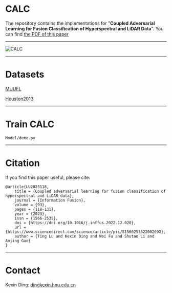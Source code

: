 # CALC
The repository contains the implementations for "**Coupled Adversarial Learning for Fusion Classification of Hyperspectral and LiDAR Data**". You can find [the PDF of this paper](https://www.sciencedirect.com/science/article/pii/S156625352200269X)
****
![CALC](https://github.com/Ding-Kexin/CALC/blob/main/figure/CALC.jpg)
****
# Datasets
[MUUFL](https://github.com/GatorSense/MUUFLGulfport/)

[Houston2013](http://www.grss-ieee.org/community/technical-committees/data-fusion/2013-ieee-grss-data-fusion-contest/)
****
# Train CALC
``` 
Model/demo.py
``` 
****
# Citation
If you find this paper useful, please cite:
``` 
@article{LU2023118,
    title = {Coupled adversarial learning for fusion classification of hyperspectral and LiDAR data},
    journal = {Information Fusion},
    volume = {93},
    pages = {118-131},
    year = {2023},
    issn = {1566-2535},
    doi = {https://doi.org/10.1016/j.inffus.2022.12.020},
    url = {https://www.sciencedirect.com/science/article/pii/S156625352200269X},
    author = {Ting Lu and Kexin Ding and Wei Fu and Shutao Li and Anjing Guo}
}
```
****
# Contact
Kexin Ding: [dingkexin.hnu.edu.cn](dingkexin@hnu.edu.cn)
